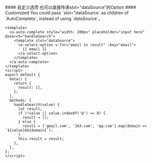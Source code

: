 <cn>
#### 自定义选项
也可以直接传递slot="dataSource"的Option
</cn>

<us>
#### Customized
You could pass `slot="dataSource` as children of `AutoComplete`, instead of using `dataSource`。
</us>

```vue
<template>
  <a-auto-complete style="width: 200px" placeholder="input here" @search="handleSearch">
    <template slot="dataSource">
      <a-select-option v-for="email in result" :key="email">
        {{ email }}
      </a-select-option>
    </template>
  </a-auto-complete>
</template>
<script>
export default {
  data() {
    return {
      result: [],
    };
  },
  methods: {
    handleSearch(value) {
      let result;
      if (!value || value.indexOf('@') >= 0) {
        result = [];
      } else {
        result = ['gmail.com', '163.com', 'qq.com'].map(domain => `${value}@${domain}`);
      }
      this.result = result;
    },
  },
};
</script>
```
